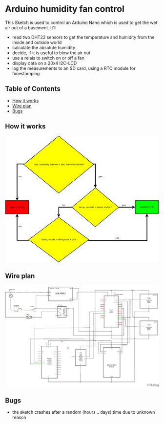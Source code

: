 Arduino humidity fan control
============================

This Sketch is used to control an Arduino Nano which is used to get the wet air out of a basement. It'll 
- read two DHT22 sensors to get the temperature and humidity from the inside and outside world
- calculate the absolute humidity
- decide, if it is useful to blow the air out
- use a relais to switch on or off a fan
- display data on a 20x4 I2C-LCD
- log the measurements to an SD card, using a RTC module for timestamping

Table of Contents
-----------------

<!-- vim-markdown-toc GFM -->

* [How it works](#how-it-works)
* [Wire plan](#wire-plan)
* [Bugs](#bugs)

<!-- vim-markdown-toc -->

How it works
------------

![decision tree](images/fancontrol.png?raw=true "decision tree of program logic")


Wire plan
---------

![wiring plan](images/wireplan.png?raw=true "wiring plan")

Bugs
----

- the sketch crashes after a random (hours .. days) time due to unknown reason
